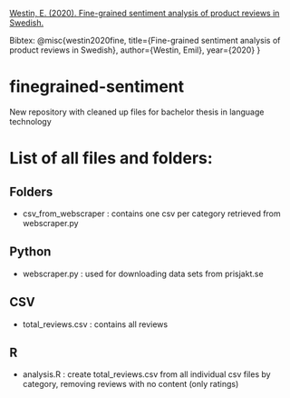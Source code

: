[Westin, E. (2020). Fine-grained sentiment analysis of product reviews in Swedish.](https://www.diva-portal.org/smash/record.jsf?pid=diva2%3A1492746&dswid=3932)

Bibtex:
@misc{westin2020fine,
  title={Fine-grained sentiment analysis of product reviews in Swedish},
  author={Westin, Emil},
  year={2020}
}

# finegrained-sentiment
New repository with cleaned up files for bachelor thesis in language technology 

# List of all files and folders:

## Folders
- csv_from_webscraper : contains one csv per category retrieved from webscraper.py 


## Python
- webscraper.py : used for downloading data sets from prisjakt.se

## CSV
- total_reviews.csv : contains all reviews 

## R
- analysis.R : create total_reviews.csv from all individual csv files by category, removing reviews with no content (only ratings)

